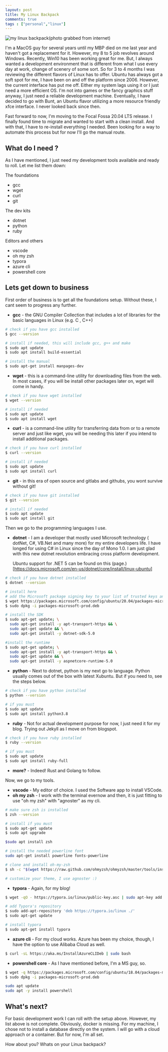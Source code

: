 ```yaml
---
layout: post
title: My Linux Backpack
comments: true
tags : ["personal","linux"]
---
```

![my linux backpack](https://i.imgur.com/5Nc4PL2.jpg)(photo grabbed from internet)

I'm a MacOS guy for several years until my MBP died on me last year and haven't got a replacement for it. However, my 8 to 5 job revolves around Windows. Recently, Win10 has been working great for me. But, I always wanted a development environment that is different from what I use every day at work, change of scenery of some sort. So for 3 to 4 months I was reviewing the different flavors of Linux has to offer. Ubuntu has always got a soft spot for me, I have been on and off the platform since 2006. However, the current interface has put me off. Either my system lags using it or I just need a more efficient OS. I'm not into games or the fancy graphics stuff anyway, I just need a reliable development machine. Eventually, I have decided to go with Bunt, an Ubuntu flavor utilizing a more resource friendly xfce interface. I never looked back since then.

Fast forward to now, I'm moving to the  Focal Fossa 20.04 LTS release. I finally found time to migrate and wanted to start with a clean install. And with that, I have to re-install everything I needed. Been looking for a way to automate this process but for now I'll go the manual route.

## What do I need ?
As I have mentioned, I just need my development tools available and ready to roll. Let me list them down:

The foundations
- gcc
- wget
- curl
- git

The dev kits
- dotnet
- python
- ruby

Editors and others
- vscode
- oh my zsh
- typora
- azure cli
- powershell core

## Lets get down to business

First order of business is to get all the foundations setup. Without these, I cant seem to progress any further.

- **gcc** - the GNU Compiler Collection that includes a lot of libraries for the basic languages in Linux (e.g. C , C++)

```bash
# check if you have gcc installed
$ gcc --version

# install if needed, this will include gcc, g++ and make
$ sudo apt update
$ sudo apt install build-essential

# install the manual
$ sudo apt-get install manpages-dev
```

- **wget** - this is a command-line utility for downloading files from the web. In most cases, if you will be install other packages later on, wget will come in handy.

```bash
# check if you have wget installed
$ wget --version

# install if needed
$ sudo apt update
$ sudo apt install wget
```

- **curl** - is a command-line utility for transferring data from or to a remote server and just like wget, you will be needing this later if you intend to install additional packages.

```bash
# check if you have curl installed
$ curl --version

# install if needed
$ sudo apt update
$ sudo apt install curl
```

- **git** - in this era of open source and gitlabs and githubs, you wont survive without git!

```bash
# check if you have git installed
$ git --version

# install if needed
$ sudo apt update
$ sudo apt install git
```

Then we go to the programming languages I use. 

- **dotnet** - I am a developer that mostly used Microsoft technology ( dotNet, C#, VB.Net  and many more) for my entire developers life. I have longed for using C# in Linux since the day of Mono 1.0. I am just glad with this new dotnet revolution embracing cross platform development.

  Ubuntu support for .NET 5 can be found on this (page.)[https://docs.microsoft.com/en-us/dotnet/core/install/linux-ubuntu]


```bash
# check if you have dotnet installed
$ dotnet --version

# install here
# add the Microsoft package signing key to your list of trusted keys and # add the package repository
$ wget https://packages.microsoft.com/config/ubuntu/20.04/packages-microsoft-prod.deb -O packages-microsoft-prod.deb
$ sudo dpkg -i packages-microsoft-prod.deb

# install the SDK
$ sudo apt-get update; \
  sudo apt-get install -y apt-transport-https && \
  sudo apt-get update && \
  sudo apt-get install -y dotnet-sdk-5.0

#install the runtime
$ sudo apt-get update; \
  sudo apt-get install -y apt-transport-https && \
  sudo apt-get update && \
  sudo apt-get install -y aspnetcore-runtime-5.0
```

- **python** - Next to dotnet, python is my next go to language. Python usually comes out of the box with latest Xubuntu. But if you need to, see the steps below.

```bash
# check if you have python installed
$ python --version

# if you must
$ sudo apt update
$ sudo apt install python3.8
```

- **ruby** - Not for actual development purpose for now, I just need it for my blog. Trying out Jekyll as I move on from blogspot.

```bash
# check if you have ruby installed
$ ruby --version

# if you must
$ sudo apt update
$ sudo apt install ruby-full
```

- **more?** - Indeed! Rust and Golang to follow.

Now, we go to my tools.

- **vscode** - My editor of choice. I used the Software app to install VSCode.
- **oh my zsh** - I work with the terminal evernow and then, it is just fitting to use "oh my zsh" with "agnoster" as my cli.

```bash
# make sure zsh is installed
$ zsh --version

# install if you must
$ sudo apt-get update
$ sudo apt upgrade

$sudo apt install zsh

# install the needed powerline font
sudo apt-get install powerline fonts-powerline

# clone and install oh-my-zsh
$ sh -c "$(wget https://raw.github.com/ohmyzsh/ohmyzsh/master/tools/install.sh -O -)"

# customize your theme, I use agnoster :)
```

- **typora** - Again, for my blog!

```bash
$ wget -qO - https://typora.io/linux/public-key.asc | sudo apt-key add -

# add Typora's repository
$ sudo add-apt-repository 'deb https://typora.io/linux ./'
$ sudo apt-get update

# install typora
$ sudo apt-get install typora
```

- **azure cli** - For my cloud works. Azure has been my choice, though, I have the option to use Alibaba Cloud as well.

```bash
$ curl -sL https://aka.ms/InstallAzureCLIDeb | sudo bash
```
- **powershell core** - As I have mentioned before, I'm a MS guy, so.
```bash
$ wget -q https://packages.microsoft.com/config/ubuntu/18.04/packages-microsoft-prod.deb
$ sudo dpkg -i packages-microsoft-prod.deb

sudo apt update
sudo apt -y install powershell
```

## What's next?
For basic development work I can roll with the setup above. However, my list above is not complete. Obviously, docker is missing. For my machine, I chose not to install a database directly on the system. I will go with a cloud approach or a container. But for now, I'm all set. 

How about you? Whats on  your Linux backpack?

